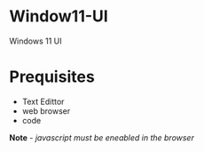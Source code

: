 # Window11-UI
Windows 11 UI 

# Prequisites
- Text Edittor
- web browser
- code

**Note** - _javascript must be eneabled in the  browser_
